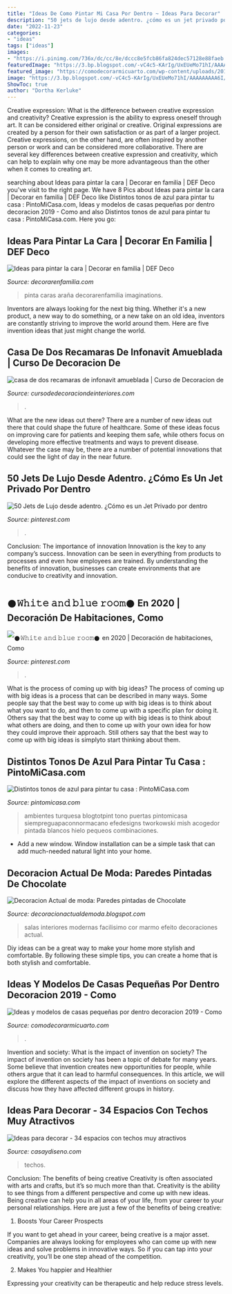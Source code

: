 ```yaml
---
title: "Ideas De Como Pintar Mi Casa Por Dentro ~ Ideas Para Decorar"
description: "50 jets de lujo desde adentro. ¿cómo es un jet privado por dentro"
date: "2022-11-23"
categories:
- "ideas"
tags: ["ideas"]
images:
- "https://i.pinimg.com/736x/dc/cc/8e/dccc8e5fcb86fa824dec57128e88faeb.jpg"
featuredImage: "https://3.bp.blogspot.com/-vC4c5-KArIg/UxEUeMo71hI/AAAAAAAAA6I/IkSIkBZOra0/s1600/pintar+cara+spiderman.jpg"
featured_image: "https://comodecorarmicuarto.com/wp-content/uploads/2019/06/modelos-de-casas-pequeñas-por-dentro-y-por-fuera.jpg"
image: "https://3.bp.blogspot.com/-vC4c5-KArIg/UxEUeMo71hI/AAAAAAAAA6I/IkSIkBZOra0/s1600/pintar+cara+spiderman.jpg"
ShowToc: true
author: "Dortha Kerluke"
---
```



Creative expression: What is the difference between creative expression and creativity?
Creative expression is the ability to express oneself through art. It can be considered either original or creative. Original expressions are created by a person for their own satisfaction or as part of a larger project. Creative expressions, on the other hand, are often inspired by another person or work and can be considered more collaborative. There are several key differences between creative expression and creativity, which can help to explain why one may be more advantageous than the other when it comes to creating art.

	

		
searching about Ideas para pintar la cara | Decorar en familia | DEF Deco you've visit to the right page. We have 8 Pics about Ideas para pintar la cara | Decorar en familia | DEF Deco like Distintos tonos de azul para pintar tu casa : PintoMiCasa.com, Ideas y modelos de casas pequeñas por dentro decoracion 2019 - Como and also Distintos tonos de azul para pintar tu casa : PintoMiCasa.com. Here you go:
		
    
## Ideas Para Pintar La Cara | Decorar En Familia | DEF Deco

<img loading=lazy src="https://3.bp.blogspot.com/-vC4c5-KArIg/UxEUeMo71hI/AAAAAAAAA6I/IkSIkBZOra0/s1600/pintar+cara+spiderman.jpg" onerror="this.onerror=null;this.src='https://tse2.mm.bing.net/th?id=OIP.x6LbG2aTjM2ONo2wM8wgtwHaLH&amp;pid=15.1';" alt="Ideas para pintar la cara | Decorar en familia | DEF Deco">

_Source: decorarenfamilia.com_

>pinta caras araña decorarenfamilia imaginations. 

	

Inventors are always looking for the next big thing. Whether it's a new product, a new way to do something, or a new take on an old idea, inventors are constantly striving to improve the world around them. Here are five invention ideas that just might change the world.

    
## Casa De Dos Recamaras De Infonavit Amueblada | Curso De Decoracion De

<img loading=lazy src="https://cursodedecoraciondeinteriores.com/wp-content/uploads/2018/05/casa-de-dos-recamaras-de-infonavit-amueblada.jpg" onerror="this.onerror=null;this.src='https://tse4.mm.bing.net/th?id=OIP.cSzNV8HBwWUkrofWZLnudQHaLH&amp;pid=15.1';" alt="casa de dos recamaras de infonavit amueblada | Curso de Decoracion de">

_Source: cursodedecoraciondeinteriores.com_

>. 

	

What are the new ideas out there?
There are a number of new ideas out there that could shape the future of healthcare. Some of these ideas focus on improving care for patients and keeping them safe, while others focus on developing more effective treatments and ways to prevent disease. Whatever the case may be, there are a number of potential innovations that could see the light of day in the near future.

    
## 50 Jets De Lujo Desde Adentro. ¿Cómo Es Un Jet Privado Por Dentro

<img loading=lazy src="https://i.pinimg.com/736x/b8/39/da/b839dad2973af9087faee17e8c8c60f1.jpg" onerror="this.onerror=null;this.src='https://tse3.mm.bing.net/th?id=OIP.IkKlP2_mDXycOsYDga10ogHaFy&amp;pid=15.1';" alt="50 Jets de Lujo desde adentro. ¿Cómo es un Jet Privado por dentro">

_Source: pinterest.com_

>. 

	

Conclusion: The importance of innovation
Innovation is the key to any company’s success. Innovation can be seen in everything from products to processes and even how employees are trained. By understanding the benefits of innovation, businesses can create environments that are conducive to creativity and innovation.

    
## 𒊹︎︎︎𝚆𝚑𝚒𝚝𝚎 𝚊𝚗𝚍 𝚋𝚕𝚞𝚎 𝚛𝚘𝚘𝚖𒊹︎︎︎ En 2020 | Decoración De Habitaciones, Como

<img loading=lazy src="https://i.pinimg.com/736x/dc/cc/8e/dccc8e5fcb86fa824dec57128e88faeb.jpg" onerror="this.onerror=null;this.src='https://tse4.mm.bing.net/th?id=OIP.NKDgFUe0t268Ar3vnlL2tAHaFj&amp;pid=15.1';" alt="𒊹︎︎︎𝚆𝚑𝚒𝚝𝚎 𝚊𝚗𝚍 𝚋𝚕𝚞𝚎 𝚛𝚘𝚘𝚖𒊹︎︎︎ en 2020 | Decoración de habitaciones, Como">

_Source: pinterest.com_

>. 

	

What is the process of coming up with big ideas?
The process of coming up with big ideas is a process that can be described in many ways. Some people say that the best way to come up with big ideas is to think about what you want to do, and then to come up with a specific plan for doing it. Others say that the best way to come up with big ideas is to think about what others are doing, and then to come up with your own idea for how they could improve their approach. Still others say that the best way to come up with big ideas is simplyto start thinking about them.

    
## Distintos Tonos De Azul Para Pintar Tu Casa : PintoMiCasa.com

<img loading=lazy src="https://www.pintomicasa.com/img/2012/02/azul-celeste-600x442.jpg" onerror="this.onerror=null;this.src='https://tse1.mm.bing.net/th?id=OIP.KJ4jbnKSVr9pmZS9Ifq9egHaFd&amp;pid=15.1';" alt="Distintos tonos de azul para pintar tu casa : PintoMiCasa.com">

_Source: pintomicasa.com_

>ambientes turquesa blogtotpint tono puertas pintomicasa siempreguapaconnormacano efedesigns tworkowski mish acogedor pintada blancos hielo pequeos combinaciones. 

	

- Add a new window. Window installation can be a simple task that can add much-needed natural light into your home.

    
## Decoracion Actual De Moda: Paredes Pintadas De Chocolate

<img loading=lazy src="http://1.bp.blogspot.com/-jSEMVbnLrbM/UYxcmFtNBuI/AAAAAAAABxU/APjUborooLk/s1600/salas-en-color-chocolate-8.jpg" onerror="this.onerror=null;this.src='https://tse4.mm.bing.net/th?id=OIP.TfoDE4fT1ObAds9CIySn0AHaFj&amp;pid=15.1';" alt="Decoracion Actual de moda: Paredes pintadas de Chocolate">

_Source: decoracionactualdemoda.blogspot.com_

>salas interiores modernas facilisimo cor marmo efeito decoraciones actual. 

	

Diy ideas can be a great way to make your home more stylish and comfortable. By following these simple tips, you can create a home that is both stylish and comfortable.

    
## Ideas Y Modelos De Casas Pequeñas Por Dentro Decoracion 2019 - Como

<img loading=lazy src="https://comodecorarmicuarto.com/wp-content/uploads/2019/06/modelos-de-casas-pequeñas-por-dentro-y-por-fuera.jpg" onerror="this.onerror=null;this.src='https://tse4.mm.bing.net/th?id=OIP.VN7HGcYOLZ7OSuh-HpMjfQAAAA&amp;pid=15.1';" alt="Ideas y modelos de casas pequeñas por dentro decoracion 2019 - Como">

_Source: comodecorarmicuarto.com_

>. 

	

Invention and society: What is the impact of invention on society?
The impact of invention on society has been a topic of debate for many years. Some believe that invention creates new opportunities for people, while others argue that it can lead to harmful consequences. In this article, we will explore the different aspects of the impact of inventions on society and discuss how they have affected different groups in history.

    
## Ideas Para Decorar - 34 Espacios Con Techos Muy Atractivos

<img loading=lazy src="https://casaydiseno.com/wp-content/uploads/2016/10/ideas-para-decorar-techo-tela-estampada.jpeg" onerror="this.onerror=null;this.src='https://tse4.mm.bing.net/th?id=OIP.a_uzxwKoOS0jp1VrallBhAHaJ3&amp;pid=15.1';" alt="Ideas para decorar - 34 espacios con techos muy atractivos">

_Source: casaydiseno.com_

>techos. 

	

Conclusion: The benefits of being creative
Creativity is often associated with arts and crafts, but it’s so much more than that. Creativity is the ability to see things from a different perspective and come up with new ideas. Being creative can help you in all areas of your life, from your career to your personal relationships.
Here are just a few of the benefits of being creative:

1. Boosts Your Career Prospects

If you want to get ahead in your career, being creative is a major asset. Companies are always looking for employees who can come up with new ideas and solve problems in innovative ways. So if you can tap into your creativity, you’ll be one step ahead of the competition.

2. Makes You happier and Healthier

Expressing your creativity can be therapeutic and help reduce stress levels.

